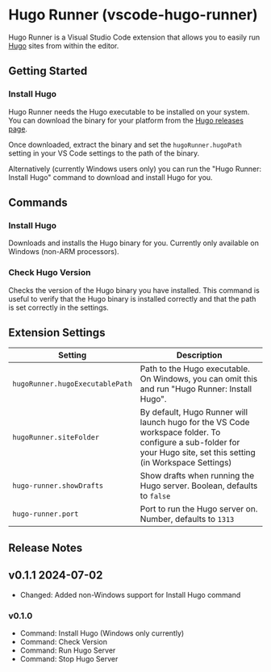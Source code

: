 # Hugo Runner (vscode-hugo-runner)

Hugo Runner is a Visual Studio Code extension that allows you to easily run [Hugo](https://gohugo.io) sites from within the editor.

<!-- ## Features

Describe specific features of your extension including screenshots of your extension in action. Image paths are relative to this README file.

For example if there is an image subfolder under your extension project workspace:

\!\[feature X\]\(images/feature-x.png\)

> Tip: Many popular extensions utilize animations. This is an excellent way to show off your extension! We recommend short, focused animations that are easy to follow. -->

## Getting Started

### Install Hugo

Hugo Runner needs the Hugo executable to be installed on your system.
You can download the binary for your platform from the [Hugo releases page](https://github.com/gohugoio/hugo/releases/latest).

Once downloaded, extract the binary and set the `hugoRunner.hugoPath` setting in your VS Code settings to the path of the binary.

Alternatively (currently Windows users only) you can run the "Hugo Runner: Install Hugo" command to download and install Hugo for you.

## Commands

### Install Hugo

Downloads and installs the Hugo binary for you. Currently only available on Windows (non-ARM processors).

### Check Hugo Version

Checks the version of the Hugo binary you have installed.
This command is useful to verify that the Hugo binary is installed correctly and that the path is set correctly in the settings.

## Extension Settings

| Setting                         | Description                                                                                                                                                       |
| ------------------------------- | ----------------------------------------------------------------------------------------------------------------------------------------------------------------- |
| `hugoRunner.hugoExecutablePath` | Path to the Hugo executable. On Windows, you can omit this and run "Hugo Runner: Install Hugo".                                                                   |
| `hugoRunner.siteFolder`         | By default, Hugo Runner will launch hugo for the VS Code workspace folder. To configure a sub-folder for your Hugo site, set this setting (in Workspace Settings) |
| `hugo-runner.showDrafts`        | Show drafts when running the Hugo server. Boolean, defaults to `false`                                                                                            |
| `hugo-runner.port`              | Port to run the Hugo server on. Number, defaults to `1313`                                                                                                        |

<!-- ## Known Issues

Calling out known issues can help limit users opening duplicate issues against your extension. -->

## Release Notes

## v0.1.1 2024-07-02

- Changed: Added non-Windows support for Install Hugo command

### v0.1.0

- Command: Install Hugo (Windows only currently)
- Command: Check Version
- Command: Run Hugo Server
- Command: Stop Hugo Server
